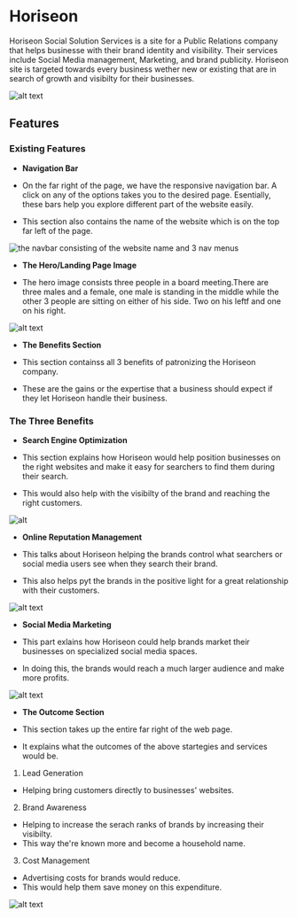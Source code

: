 # Horiseon


Horiseon Social Solution Services is a site for a Public Relations company that helps businesse with their brand identity and visibility.
Their services include Social Media management, Marketing, and brand publicity. 
Horiseon site is targeted towards every business wether new or existing that are in search of growth and visibilty for their businesses. 

![alt text](https://github.com/Gamesa007/bootcamp/blob/main/Develop/assets/images/Full%20page.jpeg)


## Features


### Existing Features

- __Navigation Bar__

- On the far right of the page, we have the responsive navigation bar. A click on any of the  options takes you to the desired page. 
  Esentially, these bars help you explore different part of the website easily.
- This section also contains the name of the website which is on the top far left of the page.

![the navbar consisting of the website name and 3 nav menus](https://github.com/Gamesa007/bootcamp/blob/main/Develop/assets/images/Horiseon%20title.jpeg)



- __The Hero/Landing Page Image__


- The hero image consists three people in a board meeting.There are three males and a female, one male is standing in the middle while the other 3 people are sitting on either of his side. Two on his leftf and one on his right.

![alt text](https://github.com/Gamesa007/bootcamp/blob/main/Develop/assets/images/Hero.jpeg)


- __The Benefits Section__

- This section containss all 3 benefits of patronizing the Horiseon company. 
- These are the gains or the expertise that a business should expect if they let Horiseon handle their business.

### The Three Benefits

- __Search Engine Optimization__

- This section explains how Horiseon would help position businesses on the right websites and make it easy for searchers to find them during their search.
- This would also help with the visibilty of the brand and reaching the right customers.

![alt](https://github.com/Gamesa007/bootcamp/blob/main/Develop/assets/images/Info%201.jpeg)


- __Online Reputation Management__

- This talks about Horiseon helping the brands control what searchers or social media users see when they search their brand.
- This also helps pyt the brands in the positive light for a great relationship with their customers.

![alt text](https://github.com/Gamesa007/bootcamp/blob/main/Develop/assets/images/Info%202.jpeg)


- __Social Media Marketing__

- This part exlains how Horiseon could help brands market their businesses on specialized social media spaces.
- In doing this, the brands would reach a much larger audience and make more profits.

![alt text](https://github.com/Gamesa007/bootcamp/blob/main/Develop/assets/images/Info%203.jpeg)


- __The Outcome Section__

- This section takes up the entire far right of the web page.
- It explains what the outcomes of the above startegies and services would be.

1. Lead Generation
 - Helping bring customers directly to businesses' websites.

2. Brand Awareness
 - Helping to increase the serach ranks of brands by increasing their visibilty.
 - This way the're known more and become a household name.

3. Cost Management
 - Advertising costs for brands would reduce.
 - This would help them save money on this expenditure.

 ![alt text](https://github.com/Gamesa007/bootcamp/blob/main/Develop/assets/images/Outcome.jpeg)

